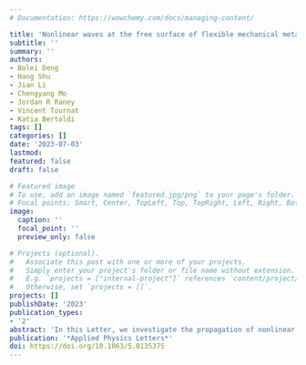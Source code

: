 ```yaml
---
# Documentation: https://wowchemy.com/docs/managing-content/

title: 'Nonlinear waves at the free surface of flexible mechanical metamaterials'
subtitle: ''
summary: ''
authors:
- Bolei Deng
- Hang Shu
- Jian Li
- Chengyang Mo
- Jordan R Raney
- Vincent Tournat
- Katia Bertoldi
tags: []
categories: []
date: '2023-07-03'
lastmod: 
featured: false
draft: false

# Featured image
# To use, add an image named `featured.jpg/png` to your page's folder.
# Focal points: Smart, Center, TopLeft, Top, TopRight, Left, Right, BottomLeft, Bottom, BottomRight.
image:
  caption: ''
  focal_point: ''
  preview_only: false

# Projects (optional).
#   Associate this post with one or more of your projects.
#   Simply enter your project's folder or file name without extension.
#   E.g. `projects = ["internal-project"]` references `content/project/deep-learning/index.md`.
#   Otherwise, set `projects = []`.
projects: []
publishDate: '2023'
publication_types:
- '2'
abstract: 'In this Letter, we investigate the propagation of nonlinear pulses along the free surface of flexible metamaterials based on the rotating squares mechanism. While these metamaterials have previously been shown to support the propagation of elastic vector solitons through their bulk, here, we demonstrate that they can also support the stable propagation of nonlinear pulses along their free surface. Furthermore, we show that the stability of these surface pulses is higher when they minimally interact with the linear dispersive surface modes. Finally, we provide guidelines to select geometries that minimize these interactions.'
publication: '*Applied Physics Letters*'
doi: https://doi.org/10.1063/5.0135375
---
```

